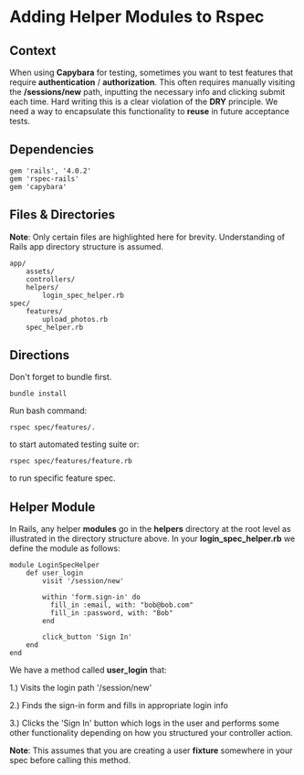 # Adding Helper Modules to Rspec

## Context
When using **Capybara** for testing, sometimes you want to test features that require **authentication** / **authorization**. This often requires manually visiting the **/sessions/new** path, inputting the necessary info and clicking submit each time. Hard writing this is a clear violation of the **DRY** principle. We need a way to encapsulate this functionality to **reuse** in future acceptance tests.

## Dependencies
	gem 'rails', '4.0.2'
	gem 'rspec-rails'
	gem 'capybara'

## Files & Directories
**Note**: Only certain files are highlighted here for brevity. Understanding of Rails app directory structure is assumed.

	app/
		assets/
		controllers/
		helpers/
			login_spec_helper.rb
	spec/
		features/
			upload_photos.rb
		spec_helper.rb
	
## Directions
Don't forget to bundle first.

	bundle install

Run bash command:

	rspec spec/features/.

to start automated testing suite or:

	rspec spec/features/feature.rb

to run specific feature spec.

## Helper Module
In Rails, any helper **modules** go in the **helpers** directory at the root level as illustrated in the directory structure above. In your **login_spec_helper.rb** we define the module as follows:

	module LoginSpecHelper
  		def user_login
	    	visit '/session/new'

    		within 'form.sign-in' do 
		      fill_in :email, with: "bob@bob.com"
		      fill_in :password, with: "Bob"
		    end

	    	click_button 'Sign In'
		end
	end

We have a method called **user_login** that:

1.) Visits the login path '/session/new'

2.) Finds the sign-in form and fills in appropriate login info

3.) Clicks the 'Sign In' button which logs in the user and performs some other functionality depending on how you structured your controller action. 

**Note**: This assumes that you are creating a user **fixture** somewhere in your spec before calling this method. 

